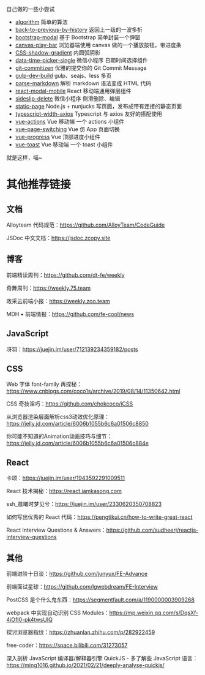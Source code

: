自己做的一些小尝试

* [algorithm](./algorithm) 简单的算法
* [back-to-previous-by-history](./back-to-previous-by-history) 返回上一级的一波多折
* [bootstrap-modal](./bootstrap-modal)  基于 Bootstrap 简单封装一个弹窗
* [canvas-play-bar](./canvas-play-bar) 浏览器端使用 canvas 做的一个播放按钮，带进度条
* [CSS-shadow-gradient](./CSS-shadow-gradient) 内圆弧阴影
* [data-time-picker-single](./data-time-picker-single) 微信小程序 日期时间选择组件
* [git-commitizen](./git-commitizen) 优雅的提交你的 Git Commit Message
* [gulp-dev-build](./gulp-dev-build) gulp、seajs、less 多页
* [parse-markdown](./parse-markdown) 解析 markdown 语法变成 HTML 代码
* [react-modal-mobile](./react-modal-mobile) React 移动端通用弹层组件
* [sideslip-delete](./sideslip-delete) 微信小程序 侧滑删除、编辑
* [static-page](./static-page) Node.js + nunjucks 写页面，发布成带有连接的静态页面
* [typescript-width-axios](./typescript-width-axios) Typescript 与 axios 友好的搭配使用
* [vue-actions](./vue-actions) Vue 移动端 一个 actions 小组件
* [vue-page-switching](./vue-page-switching) Vue 仿 App 页面切换
* [vue-progress](./vue-progress) Vue 顶部进度小组件
* [vue-toast](./vue-toast) Vue 移动端 一个 toast 小组件

就是这样，喵~

# 其他推荐链接

## 文档

Alloyteam 代码规范：https://github.com/AlloyTeam/CodeGuide

JSDoc 中文文档：https://jsdoc.zcopy.site

## 博客

前端精读周刊：https://github.com/dt-fe/weekly

奇舞周刊：https://weekly.75.team

政采云前端小报：https://weekly.zoo.team

MDH • 前端情报：https://github.com/fe-cool/news

## JavaScript

冴羽：https://juejin.im/user/712139234359182/posts

## CSS

Web 字体 font-family 再探秘：https://www.cnblogs.com/coco1s/archive/2019/08/14/11350642.html

CSS 奇技淫巧：https://github.com/chokcoco/iCSS

从浏览器渲染层面解析css3动效优化原理：https://jelly.jd.com/article/6006b1055b6c6a01506c8850

你可能不知道的Animation动画技巧与细节：https://jelly.jd.com/article/6006b1055b6c6a01506c884e

## React

卡颂：https://juejin.im/user/1943592291009511

React 技术揭秘：https://react.iamkasong.com

ssh_晨曦时梦见兮：https://juejin.im/user/2330620350708823

如何写出优秀的 React 代码：https://pengtikui.cn/how-to-write-great-react

React Interview Questions & Answers：https://github.com/sudheerj/reactjs-interview-questions

## 其他

前端进阶十日谈：https://github.com/junyux/FE-Advance

前端面试星球：https://github.com/lgwebdream/FE-Interview

PostCSS 是个什么鬼东西：https://segmentfault.com/a/1190000003909268

webpack 中实现自动识别 CSS Modules：https://mp.weixin.qq.com/s/DqsXf-4iOfI0-pk4twsUIQ

探讨浏览器指纹：https://zhuanlan.zhihu.com/p/282922459

free-coder：https://space.bilibili.com/31273057

深入剖析 JavaScript 编译器/解释器引擎 QuickJS - 多了解些 JavaScript 语言：https://ming1016.github.io/2021/02/21/deeply-analyse-quickjs/